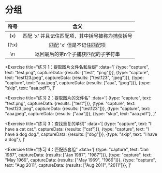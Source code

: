 # 分组

| 符号 | 含义 |
| :----: | :----: |
| (x) | 匹配 'x' 并且记住匹配项，其中括号被称为捕获括号 |
| (?:x) | 匹配 'x' 但是不记住匹配项 |
| \n | 返回最后的第n个子捕获匹配的子字符串 |

<Exercise 
  title="练习 1：提取图片文件名和后缀"
  :data='[
    {type: "capture", text: "test.png", captureData: {results: ["test", "png"]}},
    {type: "capture", text: "test123.jpeg", captureData: {results: ["test123", "jpeg"]}},
    {type: "capture", text: "aaa.jpeg", captureData: {results: ["aaa", "jpeg"]}},
    {type: "skip", text: "aaa.pdf"},
  ]'
>
  <SolutionLink text="(\w+).(png|jpeg)" />
</Exercise>

<Exercise 
  title="练习 2：提取图片的文件名"
  :data='[
    {type: "capture", text: "test.png", captureData: {results: ["test"]}},
    {type: "capture", text: "test123.jpeg", captureData: {results: ["test123"]}},
    {type: "capture", text: "aaa.jpeg", captureData: {results: ["aaa"]}},
    {type: "skip", text: "aaa.pdf"},
  ]'
>
  <SolutionLink text="(\w+).(?:png|jpeg)" />
</Exercise>

<Exercise 
  title="练习 3：查找重复的单词"
  :data='[
    {type: "capture", text: "I have a cat cat.", captureData: {results: ["cat"]}},
    {type: "capture", text: "I have a dog dog.", captureData: {results: ["dog"]}},
    {type: "skip", text: "I have a dog"},
  ]'
>
  <SolutionLink text="(\w+) \1" />
</Exercise>

<Exercise 
  title="练习 4：匹配嵌套组"
  :data='[
    {type: "capture", text: "Jan 1987", captureData: {results: ["Jan 1987", "1987"]}},
    {type: "capture", text: "May 1969", captureData: {results: ["May 1969", "1969"]}},
    {type: "capture", text: "Aug 2011", captureData: {results: ["Aug 2011", "2011"]}},
  ]'
>
  <SolutionLink text="((:?[A-Za-z]+) (\d+))" />
</Exercise>

